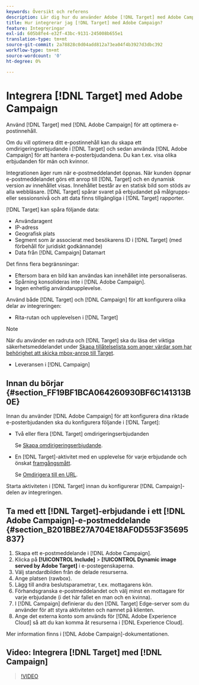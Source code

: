 ```yaml
---
keywords: Översikt och referens
description: Lär dig hur du använder Adobe [!DNL Target] med Adobe Campaign för att optimera e-postinnehåll.
title: Hur integrerar jag [!DNL Target] med Adobe Campaign?
feature: Integreringar
exl-id: 605b8fe4-e32f-43bc-9131-245008b655e1
translation-type: tm+mt
source-git-commit: 2a78828c0d04add812a73ea04f4b3927d3dbc392
workflow-type: tm+mt
source-wordcount: '0'
ht-degree: 0%

---
```


# Integrera [!DNL Target] med Adobe Campaign

Använd [!DNL Target] med [!DNL Adobe Campaign] för att optimera e-postinnehåll.

Om du vill optimera ditt e-postinnehåll kan du skapa ett omdirigeringserbjudande i [!DNL Target] och sedan använda [!DNL Adobe Campaign] för att hantera e-posterbjudandena. Du kan t.ex. visa olika erbjudanden för män och kvinnor.

Integrationen äger rum när e-postmeddelandet öppnas. När kunden öppnar e-postmeddelandet görs ett anrop till [!DNL Target] och en dynamisk version av innehållet visas. Innehållet består av en statisk bild som stöds av alla webbläsare. [!DNL Target] spårar svaret på erbjudandet på målgrupps- eller sessionsnivå och att data finns tillgängliga i  [!DNL Target] rapporter.

[!DNL Target] kan spåra följande data:

* Användaragent
* IP-adress
* Geografisk plats
* Segment som är associerat med besökarens ID i [!DNL Target] (med förbehåll för juridiskt godkännande)
* Data från [!DNL Campaign] Datamart

Det finns flera begränsningar:

* Eftersom bara en bild kan användas kan innehållet inte personaliseras.
* Spårning konsolideras inte i [!DNL Adobe Campaign].
* Ingen enhetlig användarupplevelse.

Använd både [!DNL Target] och [!DNL Campaign] för att konfigurera olika delar av integreringen:

* Rita-rutan och upplevelsen i [!DNL Target]

>[!NOTE]
>
>När du använder en radruta och [!DNL Target] ska du läsa det viktiga säkerhetsmeddelandet under [Skapa tillåtelselista som anger värdar som har behörighet att skicka mbox-anrop till Target](/help/administrating-target/hosts.md#allowlist).

* Leveransen i [!DNL Campaign]

## Innan du börjar {#section_FF19BF1BCA064260930BF6C141313B0E}

Innan du använder [!DNL Adobe Campaign] för att konfigurera dina riktade e-posterbjudanden ska du konfigurera följande i [!DNL Target]:

* Två eller flera [!DNL Target] omdirigeringserbjudanden

   Se [Skapa omdirigeringserbjudande](/help/c-experiences/c-manage-content/offer-redirect.md).

* En [!DNL Target]-aktivitet med en upplevelse för varje erbjudande och önskat [framgångsmått](/help/c-activities/r-success-metrics/success-metrics.md).

   Se [Omdirigera till en URL](/help/c-experiences/c-visual-experience-composer/redirect-offer.md).

Starta aktiviteten i [!DNL Target] innan du konfigurerar [!DNL Campaign]-delen av integreringen.

## Ta med ett [!DNL Target]-erbjudande i ett [!DNL Adobe Campaign]-e-postmeddelande {#section_B201BBE27A704E18AF0D553F35695837}

1. Skapa ett e-postmeddelande i [!DNL Adobe Campaign].
1. Klicka på **[!UICONTROL Include]** > **[!UICONTROL Dynamic image served by Adobe Target]** i e-postegenskaperna.
1. Välj standardbilden från de delade resurserna.
1. Ange platsen (rawbox).
1. Lägg till andra beslutsparametrar, t.ex. mottagarens kön.
1. Förhandsgranska e-postmeddelandet och välj minst en mottagare för varje erbjudande (i det här fallet en man och en kvinna).
1. I [!DNL Campaign] definierar du den [!DNL Target] Edge-server som du använder för att styra aktiviteten och namnet på klienten.
1. Ange det externa konto som används för [!DNL Adobe Experience Cloud] så att du kan komma åt resurserna i [!DNL Experience Cloud].

Mer information finns i [!DNL Adobe Campaign]-dokumentationen.

## Video: Integrera [!DNL Target] med [!DNL Campaign]

>[!VIDEO](https://video.tv.adobe.com/v/35149)
